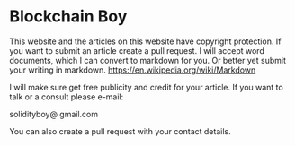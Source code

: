 # Blockchain Boy
This website and the articles on this website have copyright protection.
If you want to submit an article create a pull request.  I will accept
word documents, which I can convert to markdown for you.  Or better
yet submit your writing in markdown.  https://en.wikipedia.org/wiki/Markdown

I will make sure get free publicity and credit for your article.
If you want to talk or a consult please e-mail:

solidityboy@ gmail.com

You can also create a pull request with your contact details.
